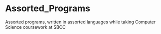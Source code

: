 # Assorted_Programs

Assorted programs, written in assorted languages while taking Computer Science coursework at SBCC
